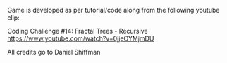 Game is developed as per tutorial/code along from the following youtube clip:

Coding Challenge #14: Fractal Trees - Recursive
https://www.youtube.com/watch?v=0jjeOYMjmDU

All credits go to Daniel Shiffman